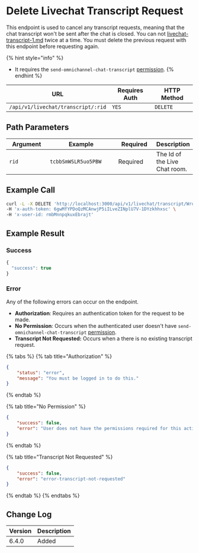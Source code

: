 # Delete Livechat Transcript Request

This endpoint is used to cancel any transcript requests, meaning that the chat transcript won't be sent after the chat is closed. You can not [livechat-transcript-1.md](livechat-transcript-1.md "mention") twice at a time. You must delete the previous request with this endpoint before requesting again.

{% hint style="info" %}
* It requires the `send-omnichannel-chat-transcript` [permission](https://docs.rocket.chat/use-rocket.chat/workspace-administration/permissions).
{% endhint %}

| URL                                | Requires Auth | HTTP Method |
| ---------------------------------- | ------------- | ----------- |
| `/api/v1/livechat/transcript/:rid` | `YES`         | `DELETE`    |

## Path Parameters

<table><thead><tr><th width="152">Argument</th><th width="277">Example</th><th width="149">Required</th><th>Description</th></tr></thead><tbody><tr><td><code>rid</code></td><td><code>tcbbSmWSLR5uo5PBW</code></td><td>Required</td><td>The Id of the Live Chat room.</td></tr></tbody></table>

## Example Call

```bash
curl -L -X DELETE 'http://localhost:3000/api/v1/livechat/transcript/WrosEi8fKFedLbQMe' \
-H 'x-auth-token: 6gwMfYPDoQzMCAnwjP5iILveZINplU7V-1DYzkhhxsc' \
-H 'x-user-id: rmbMnnpqkuxEbrajt'
```

## Example Result

### Success

```javascript
{
  "success": true
}
```

### Error

Any of the following errors can occur on the endpoint.

* **Authorization**: Requires an authentication token for the request to be made.
* **No Permission**: Occurs when the authenticated user doesn't have `send-omnichannel-chat-transcript` [permission](https://docs.rocket.chat/use-rocket.chat/workspace-administration/permissions).
* **Transcript Not Requested:** Occurs when a there is no existing transcript request.

{% tabs %}
{% tab title="Authorization" %}
```json
{
    "status": "error",
    "message": "You must be logged in to do this."
}
```
{% endtab %}

{% tab title="No Permission" %}
```json
{
    "success": false,
    "error": "User does not have the permissions required for this action [error-unauthorized]"
}
```
{% endtab %}

{% tab title="Transcript Not Requested" %}
```json
{
    "success": false,
    "error": "error-transcript-not-requested"
}
```
{% endtab %}
{% endtabs %}

## Change Log

| Version | Description |
| ------- | ----------- |
| 6.4.0   | Added       |

